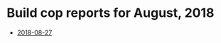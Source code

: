# Build cop reports for August, 2018

* [2018-08-27](https://bitbucket.org/osrf/gazebo/wiki/buildcop/2018/08/27.md)